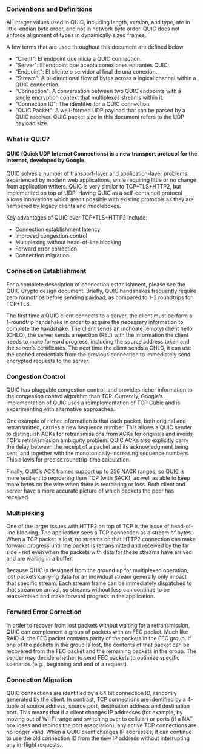 ### Conventions and Definitions

All integer values used in QUIC, including length, version, and type, are in little-endian byte order, and not in network byte order. QUIC does not enforce alignment of types in dynamically sized frames.

A few terms that are used throughout this document are defined below.
* "Client": El endpoint que inicia a QUIC connection.
* "Server": El endpoint que acepta conexiones entrantes QUIC.
* "Endpoint": El cliente o servidor al final de una conexión..
* "Stream": A bi-directional flow of bytes across a logical channel within a QUIC connection.
* "Connection": A conversation between two QUIC endpoints with a single encryption context that multiplexes streams within it.
* "Connection ID": The identifier for a QUIC connection.
* "QUIC Packet": A well-formed UDP payload that can be parsed by a QUIC receiver. QUIC packet size in this document refers to the UDP payload size.


### What is QUIC?

#### QUIC (Quick UDP Internet Connections) is a new transport protocol for the internet, developed by Google.

QUIC solves a number of transport-layer and application-layer problems experienced by modern web applications, while requiring little or no change from application writers. QUIC is very similar to TCP+TLS+HTTP2, but implemented on top of UDP. Having QUIC as a self-contained protocol allows innovations which aren’t possible with existing protocols as they are hampered by legacy clients and middleboxes.

Key advantages of QUIC over TCP+TLS+HTTP2 include:
* Connection establishment latency
* Improved congestion control
* Multiplexing without head-of-line blocking
* Forward error correction
* Connection migration

### Connection Establishment

For a complete description of connection establishment, please see the QUIC Crypto design document.  Briefly, QUIC handshakes frequently require zero roundtrips before sending payload, as compared to 1-3 roundtrips for TCP+TLS.

The first time a QUIC client connects to a server, the client must perform a 1-roundtrip handshake in order to acquire the necessary information to complete the handshake. The client sends an inchoate (empty) client hello (CHLO), the server sends a rejection (REJ) with the information the client needs to make forward progress, including the source address token and the server’s certificates. The next time the client sends a CHLO, it can use the cached credentials from the previous connection to immediately send encrypted requests to the server.

### Congestion Control

QUIC has pluggable congestion control, and provides richer information to the congestion control algorithm than TCP. Currently, Google’s implementation of QUIC uses a reimplementation of TCP Cubic and is experimenting with alternative approaches.

One example of richer information is that each packet, both original and retransmitted, carries a new sequence number. This allows a QUIC sender to distinguish ACKs for retransmissions from ACKs for originals and avoids TCP’s retransmission ambiguity problem. QUIC ACKs also explicitly carry the delay between the receipt of a packet and its acknowledgment being sent, and together with the monotonically-increasing sequence numbers.  This allows for precise roundtrip-time calculation.

Finally, QUIC’s ACK frames support up to 256 NACK ranges, so QUIC is more resilient to reordering than TCP (with SACK), as well as able to keep more bytes on the wire when there is reordering or loss. Both client and server have a more accurate picture of which packets the peer has received.

### Multiplexing

One of the larger issues with HTTP2 on top of TCP is the issue of head-of-line blocking. The application sees a TCP connection as a stream of bytes. When a TCP packet is lost, no streams on that HTTP2 connection can make forward progress until the packet is retransmitted and received by the far side - not even when the packets with data for these streams have arrived and are waiting in a buffer.

Because QUIC is designed from the ground up for multiplexed operation, lost packets carrying data for an individual stream generally only impact that specific stream. Each stream frame can be immediately dispatched to that stream on arrival, so streams without loss can continue to be reassembled and make forward progress in the application.  

### Forward Error Correction

In order to recover from lost packets without waiting for a retransmission, QUIC can complement a group of packets with an FEC packet. Much like RAID-4, the FEC packet contains parity of the packets in the FEC group. If one of the packets in the group is lost, the contents of that packet can be recovered from the FEC packet and the remaining packets in the group. The sender may decide whether to send FEC packets to optimize specific scenarios (e.g., beginning and end of a request).


### Connection Migration

QUIC connections are identified by a 64 bit connection ID, randomly generated by the client. In contrast, TCP connections are identified by a 4-tuple of source address, source port, destination address and destination port. This means that if a client changes IP addresses (for example, by moving out of Wi-Fi range and switching over to cellular) or ports (if a NAT box loses and rebinds the port association), any active TCP connections are no longer valid. When a QUIC client changes IP addresses, it can continue to use the old connection ID from the new IP address without interrupting any in-flight requests.
